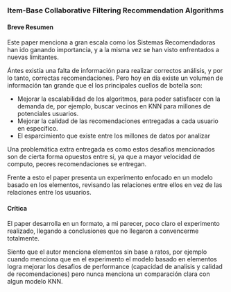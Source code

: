 ### Item-Base Collaborative Filtering Recommendation Algorithms

#### Breve Resumen

Este paper menciona a gran escala como los Sistemas Recomendadoras han ido ganando importancia, y a la misma vez se han visto enfrentados a nuevas limitantes.

Ántes existía una falta de información para realizar correctos análisis, y por lo tanto, correctas recomendaciones. Pero hoy en día existe un volumen de información tan grande que el los principales cuellos de botella son:  
- Mejorar la escalabilidad de los algoritmos, para poder satisfacer con la demanda de, por ejemplo, buscar vecinos en KNN para millones de potenciales usuarios.
- Mejorar la calidad de las recomendaciones entregadas a cada usuario en específico.
- El esparcimiento que existe entre los millones de datos por analizar

Una problemática extra entregada es como estos desafios mencionados son de cierta forma opuestos entre si, ya que a mayor velocidad de computo, peores recomendaciones se entregan.

Frente a esto el paper presenta un experimento enfocado en un modelo basado en los elementos, revisando las relaciones entre ellos en vez de las relaciones entre los usuarios.

#### Crítica

El paper desarrolla en un formato, a mi parecer, poco claro el experimento realizado, llegando a conclusiones que no llegaron a convencerme totalmente.

Siento que el autor menciona elementos sin base a ratos, por ejemplo cuando menciona que en el experimento el modelo basado en elementos logra mejorar los desafios de performance (capacidad de analisis y calidad de recomendaciones) pero nunca menciona un comparación clara con algun modelo KNN.